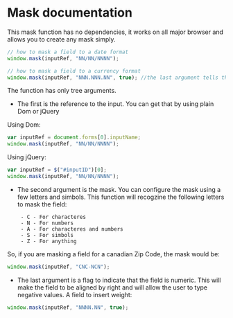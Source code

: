 # Mask documentation

This mask function has no dependencies, it works on all major browser and allows you to create any mask simply.

```js
// how to mask a field to a date format 
window.mask(inputRef, "NN/NN/NNNN"); 
```

```js
// how to mask a field to a currency format 
window.mask(inputRef, "NNN.NNN.NN", true); //the last argument tells that this is a numeric field  
```

The function has only tree arguments.

- The first is the reference to the input. You can get that by using plain Dom or jQuery

Using Dom:
```js
var inputRef = document.forms[0].inputName;
window.mask(inputRef, "NN/NN/NNNN"); 
```

Using jQuery:
```js
var inputRef = $("#inputID")[0];
window.mask(inputRef, "NN/NN/NNNN"); 
```

- The second argument is the mask. You can configure the mask using a few letters and simbols. This function will recogzine the following letters to mask the field:

       - C - For characteres 
       - N - For numbers
       - A - For characteres and numbers
       - S - For simbols
       - Z - For anything

So, if you are masking a field for a canadian Zip Code, the mask would be:

```js
window.mask(inputRef, "CNC-NCN"); 
```

- The last argument is a flag to indicate that the field is numeric. This will make the field to be aligned by right and will allow the user to type negative values. A field to insert weight:

```js
window.mask(inputRef, "NNNN.NN", true);   
```
